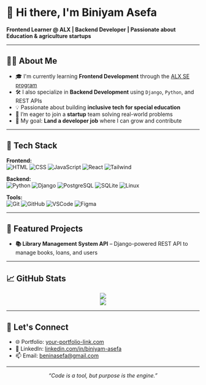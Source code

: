 # 👋 Hi there, I'm Biniyam Asefa

**Frontend Learner @ ALX | Backend Developer | Passionate about Education & agriculture startups**

---

## 🧑‍💻 About Me

- 🎓 I'm currently learning **Frontend Development** through the [ALX SE program](https://www.alxafrica.com/software-engineering/)
- 🛠️ I also specialize in **Backend Development** using `Django`, `Python`, and REST APIs
- 💡 Passionate about building **inclusive tech for special education**
- 🚀 I’m eager to join a **startup** team solving real-world problems
- 🎯 My goal: **Land a developer job** where I can grow and contribute

---

## 🚀 Tech Stack

**Frontend:**  
![HTML](https://skillicons.dev/icons?i=html) ![CSS](https://skillicons.dev/icons?i=css) ![JavaScript](https://skillicons.dev/icons?i=js) ![React](https://skillicons.dev/icons?i=react) ![Tailwind](https://skillicons.dev/icons?i=tailwind)

**Backend:**  
![Python](https://skillicons.dev/icons?i=python) ![Django](https://skillicons.dev/icons?i=django) ![PostgreSQL](https://skillicons.dev/icons?i=postgresql) ![SQLite](https://skillicons.dev/icons?i=sqlite) ![Linux](https://skillicons.dev/icons?i=linux)

**Tools:**  
![Git](https://skillicons.dev/icons?i=git) ![GitHub](https://skillicons.dev/icons?i=github) ![VSCode](https://skillicons.dev/icons?i=vscode) ![Figma](https://skillicons.dev/icons?i=figma)

---

## 📂 Featured Projects

- **📚 Library Management System API** – Django-powered REST API to manage books, loans, and users

---

## 📈 GitHub Stats

<p align="center">
  <img src="https://github-readme-stats.vercel.app/api?username=biniunko&show_icons=true&theme=default" />
  <br>
  <img src="https://github-readme-streak-stats.herokuapp.com/?user=biniunko&theme=default" />
</p>

---

## 🤝 Let's Connect

- 🌐 Portfolio: [your-portfolio-link.com](https://your-portfolio-link.com)
- 💼 LinkedIn: [linkedin.com/in/biniyam-asefa](https://linkedin.com/in/biniyam-asefa)
- 📫 Email: [beninasefa@gmail.com](mailto:beninasefa@gmail.com)

---

<p align="center"><em>“Code is a tool, but purpose is the engine.”</em></p>
